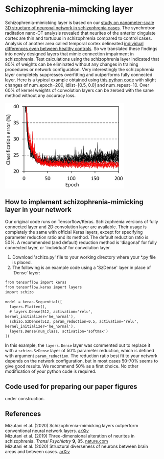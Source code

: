 # Schizophrenia-mimcking layer
Schizophrenia-mimicking layer is based on our [study on nanometer-scale 3D structure of neuronal network in schizophrenia cases](https://www.nature.com/articles/s41398-019-0427-4). The synchrotron raditation nano-CT analysis revealed that neurites of the anterior cingulate cortex are thin and tortuous in schizophrenia compared to control cases. Analysis of another area called temporal cortex delineated [individual differences even between healthy controls](https://arxiv.org/abs/2007.00212). So we translated these findings into newly designed layers that mimic connection impairment in schizophrenia. Test calculations using the schizophrenia layer indicated that 80% of weights can be eliminated without any changes in training procedures or network configuration. Very interestingly the schizophrenia layer completely suppresses overfitting and outperforms fully connected layer. Here is a typical example obtained using [this python code](https://github.com/mizutanilab/schizo-nn/blob/master/paperfigs/CIFAR10_CNNSchizo200910.py) with slight changes of num_epoch=200, idlist=\[0.5, 0.0\] and num_repeat=10. Over 60% of kernel weights of convolution layers can be zeroed with the same method without any accuracy loss.<BR><BR>
![training example](paperfigs/CIFAR_CNN_ConcurrTraj200913.png)

## How to implement schizophrenia-mimicking layer in your network
Our original code runs on Tensorflow/Keras. Schizophrenia versions of fully connected layer and 2D convolution layer are available. Their usage is completely the same with official Keras layers, except for specifying parameter reduction ratio and its method. The default reduction ratio is 50%. A recommended (and default) reduction method is 'diagonal' for fully connected layer, or 'individual' for convolution layer. 
1. Download 'schizo.py' file to your working directory where your *.py file is placed. 
2. The following is an example code using a 'SzDense' layer in place of 'Dense' layer: 
```
from tensorflow import keras
from tensorflow.keras import layers
import schizo

model = keras.Sequential([
  layers.Flatten(),
  # layers.Dense(512, activation='relu', kernel_initializer='he_normal'),
  schizo.SzDense(512, param_reduction=0.5, activation='relu', kernel_initializer='he_normal'),
  layers.Dense(num_class, activation='softmax')
])
```
In this example, the `layers.Dense` layer was commented out to replace it with a `schizo.SzDense` layer of 50% parameter reduction, which is defined with argument `param_reduction`. The reduction ratio best fit to your network depends on the network configuration, but in most cases 50-70% seems to give good results. We recommend 50% as a first choice. No other modification of your python code is required. 

## Code used for preparing our paper figures
under construction.

## References
Mizutani et al. (2020) Schizophrenia-mimicking layers outperform conventional neural network layers. [arXiv](https://arxiv.org/abs/2009.10887)<BR>
Mizutani et al. (2019) Three-dimensional alteration of neurites in schizophrenia. <i>Transl Psychiatry</i> <b>9</b>, 85. [nature.com](https://www.nature.com/articles/s41398-019-0427-4)<BR>
Mizutani et al. (2020) Structural diverseness of neurons between brain areas and between cases. [arXiv](https://arxiv.org/abs/2007.00212)<BR>

